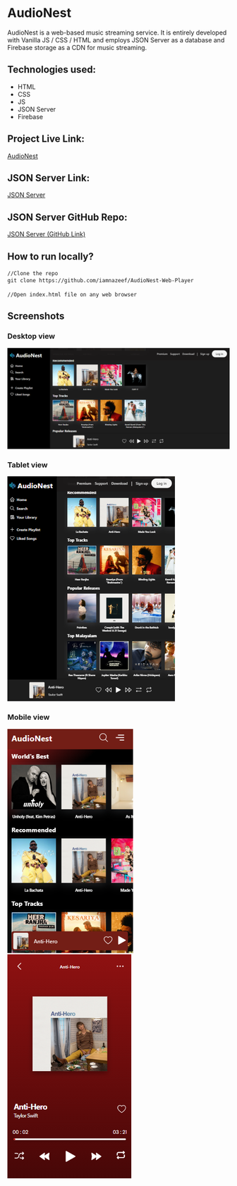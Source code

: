 # AudioNest
AudioNest is a web-based music streaming service. It is entirely developed with Vanilla JS / CSS / HTML and employs JSON Server as a database and Firebase storage as a CDN for music streaming.

## Technologies used:
* HTML
* CSS 
* JS 
* JSON Server
* Firebase

## Project Live Link:
[AudioNest](https://audionest.netlify.app/)

## JSON Server Link:
[JSON Server](https://audionest-web-api.onrender.com/)

## JSON Server GitHub Repo:
[JSON Server (GitHub Link)](https://github.com/iamnazeef/AudioNest-JSON-Server)

## How to run locally?
```
//Clone the repo
git clone https://github.com/iamnazeef/AudioNest-Web-Player

//Open index.html file on any web browser
```
## Screenshots

### Desktop view
![desktop_view](./screenshots/Desktop.png)

### Tablet view
![tablet_view](./screenshots/Tablet.png)

### Mobile view
![mobile_1_view](./screenshots/Mobile_1.png)
![mobile_1_view](./screenshots/Mobile_2.png)
